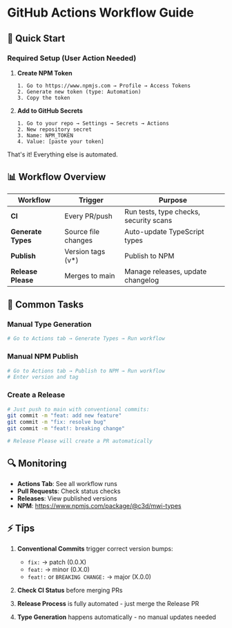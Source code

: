 # GitHub Actions Workflow Guide

## 🚀 Quick Start

### Required Setup (User Action Needed)

1. **Create NPM Token**
   ```
   1. Go to https://www.npmjs.com → Profile → Access Tokens
   2. Generate new token (type: Automation)
   3. Copy the token
   ```

2. **Add to GitHub Secrets**
   ```
   1. Go to your repo → Settings → Secrets → Actions
   2. New repository secret
   3. Name: NPM_TOKEN
   4. Value: [paste your token]
   ```

That's it! Everything else is automated.

## 📊 Workflow Overview

| Workflow | Trigger | Purpose |
|----------|---------|---------|
| **CI** | Every PR/push | Run tests, type checks, security scans |
| **Generate Types** | Source file changes | Auto-update TypeScript types |
| **Publish** | Version tags (v*) | Publish to NPM |
| **Release Please** | Merges to main | Manage releases, update changelog |

## 🎯 Common Tasks

### Manual Type Generation
```bash
# Go to Actions tab → Generate Types → Run workflow
```

### Manual NPM Publish
```bash
# Go to Actions tab → Publish to NPM → Run workflow
# Enter version and tag
```

### Create a Release
```bash
# Just push to main with conventional commits:
git commit -m "feat: add new feature"
git commit -m "fix: resolve bug"
git commit -m "feat!: breaking change"

# Release Please will create a PR automatically
```

## 🔍 Monitoring

- **Actions Tab**: See all workflow runs
- **Pull Requests**: Check status checks
- **Releases**: View published versions
- **NPM**: https://www.npmjs.com/package/@c3d/mwi-types

## ⚡ Tips

1. **Conventional Commits** trigger correct version bumps:
   - `fix:` → patch (0.0.X)
   - `feat:` → minor (0.X.0)
   - `feat!:` or `BREAKING CHANGE:` → major (X.0.0)

2. **Check CI Status** before merging PRs

3. **Release Process** is fully automated - just merge the Release PR

4. **Type Generation** happens automatically - no manual updates needed